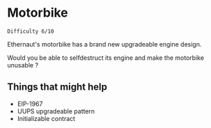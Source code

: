 # Motorbike
`Difficulty 6/10`

Ethernaut's motorbike has a brand new upgradeable engine design.

Would you be able to selfdestruct its engine and make the motorbike unusable ?

## Things that might help

* EIP-1967
* UUPS upgradeable pattern
* Initializable contract

